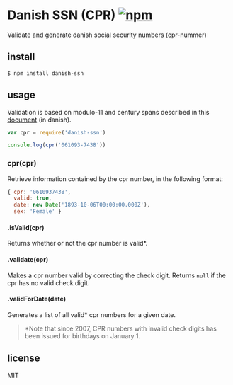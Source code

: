 # Danish SSN (CPR) [![npm][npm-image]][npm-url]

[npm-image]: https://img.shields.io/npm/v/danish-ssn.svg
[npm-url]: https://www.npmjs.com/package/danish-ssn

Validate and generate danish social security numbers (cpr-nummer)

## install
```shell
$ npm install danish-ssn
```

## usage

Validation is based on modulo-11 and century spans described in this [document](https://www.cpr.dk/media/17534/personnummeret-i-cpr.pdf) (in danish).

```js
var cpr = require('danish-ssn')

console.log(cpr('061093-7438'))
```

### cpr(cpr)
Retrieve information contained by the cpr number,
in the following format:

```javascript
{ cpr: '0610937438',
  valid: true,
  date: new Date('1893-10-06T00:00:00.000Z'),
  sex: 'Female' }
```

#### .isValid(cpr)
Returns whether or not the cpr number is valid*.

#### .validate(cpr)
Makes a cpr number valid by correcting the check digit.
Returns `null` if the cpr has no valid check digit.

#### .validForDate(date)
Generates a list of all valid* cpr numbers for a given date.

> *Note that since 2007, CPR numbers with invalid check digits has been issued for birthdays on January 1.

## license

MIT
